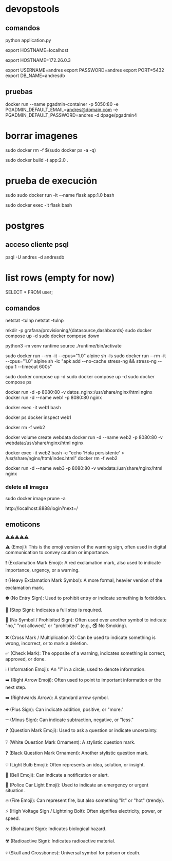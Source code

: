 # devopstools
## comandos 

python application.py

export HOSTNAME=localhost

export HOSTNAME=172.26.0.3


export USERNAME=andres
export PASSWORD=andres
export PORT=5432
export DB_NAME=andresdb



## pruebas
docker run --name pgadmin-container -p 5050:80 -e PGADMIN_DEFAULT_EMAIL=andres@domain.com -e PGADMIN_DEFAULT_PASSWORD=andres -d dpage/pgadmin4

# borrar imagenes
sudo docker rm -f $(sudo docker ps -a -q)

sudo docker build -t app:2.0 .

# prueba de execución
sudo sudo docker run -it --name flask app:1.0 bash

sudo docker exec -it flask bash

# postgres
## acceso cliente psql
psql -U andres -d andresdb

# list rows (empty for now)
SELECT * FROM user;

## comandos
netstat -tulnp
netstat -tulnp

mkdir -p grafana/provisioning/{datasource,dashboards}
sudo docker compose up -d
sudo docker compose down


python3 -m venv runtime
source ./runtime/bin/activate


sudo docker run --rm  -it --cpus="1.0" alpine sh  -ls
sudo docker run --rm -it --cpus="1.0" alpine sh -lc "apk add --no-cache stress-ng && stress-ng --cpu 1 --timeout 600s"


sudo docker compose up -d
sudo docker compose up -d
sudo docker compose ps

docker run -d -p 8080:80 -v datos_nginx:/usr/share/nginx/html nginx
docker run -d --name web1 -p 8080:80 nginx

docker exec -it web1 bash

docker ps
docker inspect web1

docker rm -f web2

docker volume create webdata
docker run -d --name web2 -p 8080:80 -v webdata:/usr/share/nginx/html nginx

docker exec -it web2 bash -c "echo 'Hola persistente' > /usr/share/nginx/html/index.html"
docker rm -f web2

docker run -d --name web3 -p 8080:80 -v webdata:/usr/share/nginx/html nginx

### delete all images
sudo docker image prune -a

http://localhost:8888/login?next=/

## emoticons
⚠⚠⚠⚠⚠

⚠️ (Emoji): This is the emoji version of the warning sign, often used in digital communication to convey caution or importance.

❗ (Exclamation Mark Emoji): A red exclamation mark, also used to indicate importance, urgency, or a warning.

❗️ (Heavy Exclamation Mark Symbol): A more formal, heavier version of the exclamation mark.

⛔ (No Entry Sign): Used to prohibit entry or indicate something is forbidden.

🛑 (Stop Sign): Indicates a full stop is required.

🚫 (No Symbol / Prohibited Sign): Often used over another symbol to indicate "no," "not allowed," or "prohibited" (e.g., 🚭 No Smoking).

❌ (Cross Mark / Multiplication X): Can be used to indicate something is wrong, incorrect, or to mark a deletion.

✅ (Check Mark): The opposite of a warning, indicates something is correct, approved, or done.

ℹ️ (Information Emoji): An "i" in a circle, used to denote information.

➡️ (Right Arrow Emoji): Often used to point to important information or the next step.

➡️ (Rightwards Arrow): A standard arrow symbol.

➕ (Plus Sign): Can indicate addition, positive, or "more."

➖ (Minus Sign): Can indicate subtraction, negative, or "less."

❓ (Question Mark Emoji): Used to ask a question or indicate uncertainty.

❔ (White Question Mark Ornament): A stylistic question mark.

❓ (Black Question Mark Ornament): Another stylistic question mark.

💡 (Light Bulb Emoji): Often represents an idea, solution, or insight.

🔔 (Bell Emoji): Can indicate a notification or alert.

🚨 (Police Car Light Emoji): Used to indicate an emergency or urgent situation.

🔥 (Fire Emoji): Can represent fire, but also something "lit" or "hot" (trendy).

⚡ (High Voltage Sign / Lightning Bolt): Often signifies electricity, power, or speed.

☣️ (Biohazard Sign): Indicates biological hazard.

☢️ (Radioactive Sign): Indicates radioactive material.

💀 (Skull and Crossbones): Universal symbol for poison or death.